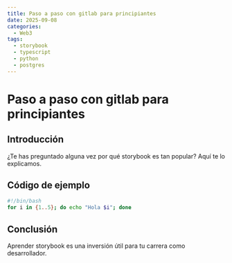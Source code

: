 ```yaml
---
title: Paso a paso con gitlab para principiantes
date: 2025-09-08
categories:
  - Web3
tags:
  - storybook
  - typescript
  - python
  - postgres
---
```


# Paso a paso con gitlab para principiantes

## Introducción

¿Te has preguntado alguna vez por qué storybook es tan popular? Aquí te lo explicamos.

## Código de ejemplo

```bash
#!/bin/bash
for i in {1..5}; do echo "Hola $i"; done
```

## Conclusión

Aprender storybook es una inversión útil para tu carrera como desarrollador.